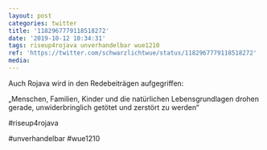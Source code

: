 ```yaml
---
layout: post
categories: twitter
title: '1182967779118518272'
date: '2019-10-12 10:34:31'
tags: riseup4rojava unverhandelbar wue1210
ref: 'https://twitter.com/schwarzlichtwue/status/1182967779118518272'
media:
---
```

Auch Rojava wird in den Redebeiträgen aufgegriffen:

„Menschen, Familien, Kinder und die natürlichen Lebensgrundlagen drohen gerade, unwiderbringlich getötet und zerstört zu werden“

#riseup4rojava

#unverhandelbar #wue1210   

